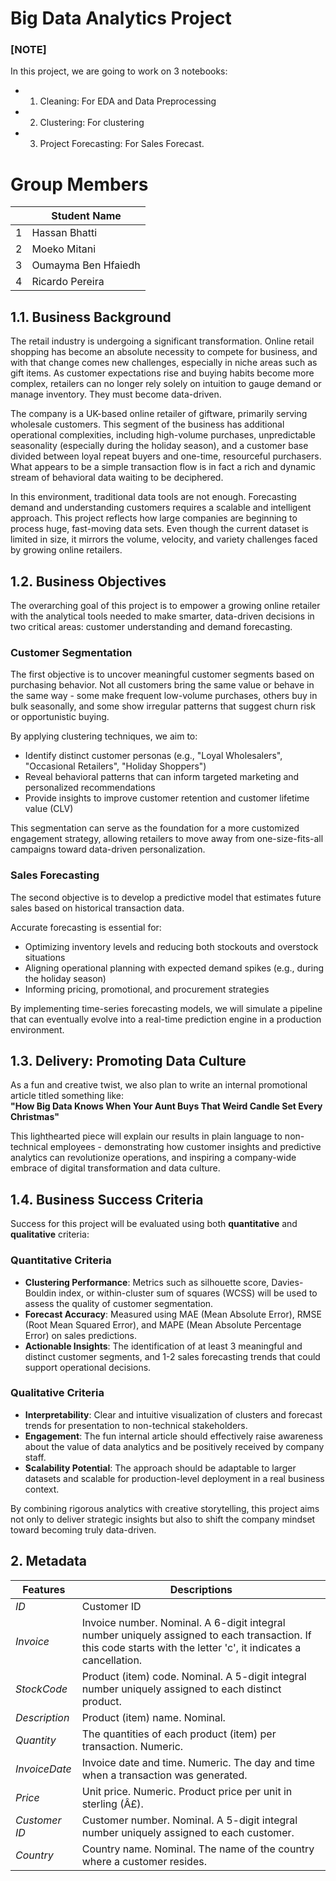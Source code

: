 <h1>Big Data Analytics Project</h1>

### [NOTE]
In this project, we are going to work on 3 notebooks:
- 1. Cleaning: For EDA and Data Preprocessing
- 2. Clustering: For clustering 
- 3. Project Forecasting: For Sales Forecast. <br>

# Group Members

|   | Student Name          |
|---|-----------------------|
| 1 | Hassan Bhatti       |  
| 2 | Moeko Mitani          |
| 3 | Oumayma Ben Hfaiedh   |
| 4 | Ricardo Pereira      |

## 1.1. Business Background

The retail industry is undergoing a significant transformation. Online retail shopping has become an absolute necessity to compete for business, and with that change comes new challenges, especially in niche areas such as gift items. As customer expectations rise and buying habits become more complex, retailers can no longer rely solely on intuition to gauge demand or manage inventory. They must become data-driven.

The company is a UK-based online retailer of giftware, primarily serving wholesale customers. This segment of the business has additional operational complexities, including high-volume purchases, unpredictable seasonality (especially during the holiday season), and a customer base divided between loyal repeat buyers and one-time, resourceful purchasers. What appears to be a simple transaction flow is in fact a rich and dynamic stream of behavioral data waiting to be deciphered.

In this environment, traditional data tools are not enough. Forecasting demand and understanding customers requires a scalable and intelligent approach. This project reflects how large companies are beginning to process huge, fast-moving data sets. Even though the current dataset is limited in size, it mirrors the volume, velocity, and variety challenges faced by growing online retailers.

## 1.2. Business Objectives

The overarching goal of this project is to empower a growing online retailer with the analytical tools needed to make smarter, data-driven decisions in two critical areas: customer understanding and demand forecasting.

### Customer Segmentation

The first objective is to uncover meaningful customer segments based on purchasing behavior. Not all customers bring the same value or behave in the same way - some make frequent low-volume purchases, others buy in bulk seasonally, and some show irregular patterns that suggest churn risk or opportunistic buying. 

By applying clustering techniques, we aim to:
- Identify distinct customer personas (e.g., "Loyal Wholesalers", "Occasional Retailers", "Holiday Shoppers")
- Reveal behavioral patterns that can inform targeted marketing and personalized recommendations
- Provide insights to improve customer retention and customer lifetime value (CLV)

This segmentation can serve as the foundation for a more customized engagement strategy, allowing retailers to move away from one-size-fits-all campaigns toward data-driven personalization.

### Sales Forecasting

The second objective is to develop a predictive model that estimates future sales based on historical transaction data.

Accurate forecasting is essential for:
- Optimizing inventory levels and reducing both stockouts and overstock situations
- Aligning operational planning with expected demand spikes (e.g., during the holiday season)
- Informing pricing, promotional, and procurement strategies

By implementing time-series forecasting models, we will simulate a pipeline that can eventually evolve into a real-time prediction engine in a production environment.

## 1.3. Delivery: Promoting Data Culture

As a fun and creative twist, we also plan to write an internal promotional article titled something like:  
**"How Big Data Knows When Your Aunt Buys That Weird Candle Set Every Christmas"**  

This lighthearted piece will explain our results in plain language to non-technical employees - demonstrating how customer insights and predictive analytics can revolutionize operations, and inspiring a company-wide embrace of digital transformation and data culture.

## 1.4. Business Success Criteria

Success for this project will be evaluated using both **quantitative** and **qualitative** criteria:

### Quantitative Criteria
- **Clustering Performance**: Metrics such as silhouette score, Davies-Bouldin index, or within-cluster sum of squares (WCSS) will be used to assess the quality of customer segmentation.
- **Forecast Accuracy**: Measured using MAE (Mean Absolute Error), RMSE (Root Mean Squared Error), and MAPE (Mean Absolute Percentage Error) on sales predictions.
- **Actionable Insights**: The identification of at least 3 meaningful and distinct customer segments, and 1-2 sales forecasting trends that could support operational decisions.

### Qualitative Criteria
- **Interpretability**: Clear and intuitive visualization of clusters and forecast trends for presentation to non-technical stakeholders.
- **Engagement**: The fun internal article should effectively raise awareness about the value of data analytics and be positively received by company staff.
- **Scalability Potential**: The approach should be adaptable to larger datasets and scalable for production-level deployment in a real business context.

By combining rigorous analytics with creative storytelling, this project aims not only to deliver strategic insights but also to shift the company mindset toward becoming truly data-driven.

## 2. Metadata

| Features | Descriptions |
|---------|---------------------|
| *ID* | Customer ID |
| *Invoice* | Invoice number. Nominal. A 6-digit integral number uniquely assigned to each transaction. If this code starts with the letter 'c', it indicates a cancellation. |
| *StockCode* | Product (item) code. Nominal. A 5-digit integral number uniquely assigned to each distinct product. |
| *Description* | Product (item) name. Nominal. |
| *Quantity* | The quantities of each product (item) per transaction. Numeric. |
| *InvoiceDate* | Invoice date and time. Numeric. The day and time when a transaction was generated. |
| *Price* | Unit price. Numeric. Product price per unit in sterling (Â£). |
| *Customer ID* | Customer number. Nominal. A 5-digit integral number uniquely assigned to each customer. |
| *Country* | Country name. Nominal. The name of the country where a customer resides. |


##
